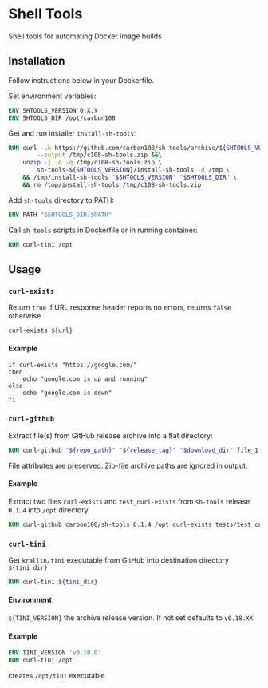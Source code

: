 # Shell Tools

Shell tools for automating Docker image builds

## Installation

Follow instructions below in your Dockerfile.

Set environment variables:

```dockerfile
ENV SHTOOLS_VERSION 0.X.Y
ENV SHTOOLS_DIR /opt/carbon108   
```

Get and run installer `install-sh-tools`:

```dockerfile
RUN curl -Lk https://github.com/carbon108/sh-tools/archive/${SHTOOLS_VERSION}.zip \
        --output /tmp/c108-sh-tools.zip &&\
    unzip -j -o -q /tmp/c108-sh-tools.zip \
        sh-tools-${SHTOOLS_VERSION}/install-sh-tools -d /tmp \
    && /tmp/install-sh-tools "$SHTOOLS_VERSION" "$SHTOOLS_DIR" \
    && rm /tmp/install-sh-tools /tmp/c108-sh-tools.zip
```

Add `sh-tools` directory to PATH:

```dockerfile
ENV PATH "$SHTOOLS_DIR:$PATH"  
```

Call `sh-tools` scripts in Dockerfile or in running container:

```dockerfile
RUN curl-tini /opt 
```

## Usage

### `curl-exists`

Return `true` if URL response header reports no errors, returns `false` otherwise 

```shell script
curl-exists ${url}
```

#### Example

```shell script
if curl-exists "https://google.com/"
then
    echo "google.com is up and running"
else
    echo "google.com is down"
fi
```

### `curl-github`

Extract file(s) from GitHub release archive into a flat directory:

```dockerfile
RUN curl-github "${repo_path}" "${release_tag}" "$download_dir" file_1 file_2...
```
File attributes are preserved. Zip-file archive paths are ignored in output.
     
#### Example

Extract two files `curl-exists` and `test_curl-exists` from `sh-tools` 
release `0.1.4` into `/opt` directory

```dockerfile
RUN curl-github carbon108/sh-tools 0.1.4 /opt curl-exists tests/test_curl-exists 
``` 
 
### `curl-tini`

Get `krallin/tini` executable from GitHub into destination directory `${tini_dir}`

```dockerfile
RUN curl-tini ${tini_dir}
```    

#### Environment

`${TINI_VERSION}` the archive release version. If not set defaults to `v0.18.XX`
    
#### Example 

```dockerfile
ENV TINI_VERSION 'v0.18.0'
RUN curl-tini /opt
```
creates `/opt/tini` executable       

